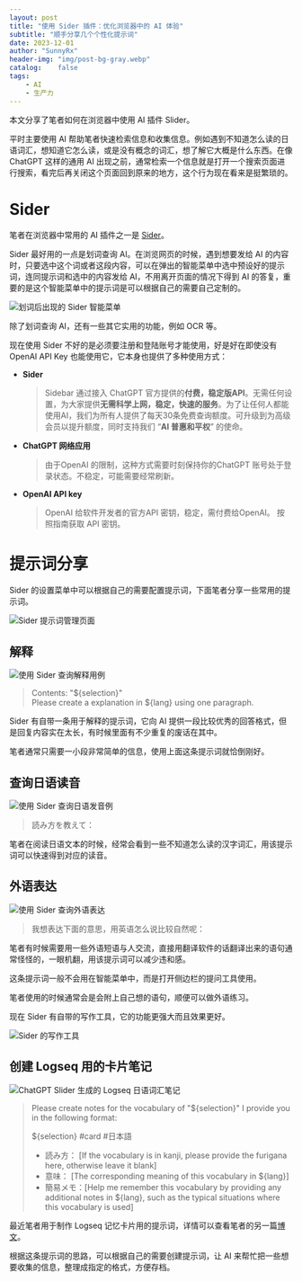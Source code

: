 ```yaml
---
layout: post
title: "使用 Sider 插件：优化浏览器中的 AI 体验"
subtitle: "顺手分享几个个性化提示词"
date: 2023-12-01
author: "SunnyRx"
header-img: "img/post-bg-gray.webp"
catalog:	false
tags:
    - AI
    - 生产力
---
```


本文分享了笔者如何在浏览器中使用 AI 插件 Slider。

平时主要使用 AI 帮助笔者快速检索信息和收集信息。例如遇到不知道怎么读的日语词汇，想知道它怎么读，或是没有概念的词汇，想了解它大概是什么东西。在像 ChatGPT 这样的通用 AI 出现之前，通常检索一个信息就是打开一个搜索页面进行搜索，看完后再关闭这个页面回到原来的地方，这个行为现在看来是挺繁琐的。

# Sider

笔者在浏览器中常用的 AI 插件之一是 [Sider](https://sider.ai/)。

Sider 最好用的一点是划词查询 AI。在浏览网页的时候，遇到想要发给 AI 的内容时，只要选中这个词或者这段内容，可以在弹出的智能菜单中选中预设好的提示词，连同提示词和选中的内容发给 AI，不用离开页面的情况下得到 AI 的答复，重要的是这个智能菜单中的提示词是可以根据自己的需要自己定制的。

![划词后出现的 Sider 智能菜单](https://raw.githubusercontent.com/SunnyRx/images/main/img/20231201212925.webp)

除了划词查询 AI，还有一些其它实用的功能，例如 OCR 等。

现在使用 Sider 不好的是必须要注册和登陆账号才能使用，好是好在即使没有 OpenAI API Key 也能使用它，它本身也提供了多种使用方式：

- **Sider**
    
    > Sidebar 通过接入 ChatGPT 官方提供的**付费，稳定版API**。无需任何设置，为大家提供**无需科学上网，稳定，快速的服务**。为了让任何人都能使用AI，我们为所有人提供了每天30条免费查询额度。可升级到为高级会员以提升额度，同时支持我们 “**AI 普惠和平权**” 的使命。

- **ChatGPT 网络应用**
    
    > 由于OpenAI 的限制，这种方式需要时刻保持你的ChatGPT 账号处于登录状态。不稳定，可能需要经常刷新。

- **OpenAI API key**
    
    > OpenAI 给软件开发者的官方API 密钥，稳定，需付费给OpenAI。 按照指南获取 API 密钥。


# 提示词分享

Sider 的设置菜单中可以根据自己的需要配置提示词，下面笔者分享一些常用的提示词。

![Sider 提示词管理页面](https://raw.githubusercontent.com/SunnyRx/images/main/img/20231201213539.webp)

## 解释

![使用 Sider 查询解释用例](https://raw.githubusercontent.com/SunnyRx/images/main/img/20231201215548.webp)

> Contents: "${selection}"  
> Please create a explanation in ${lang} using one paragraph.

Sider 有自带一条用于解释的提示词，它向 AI 提供一段比较优秀的回答格式，但是回复内容实在太长，有时候里面有不少重复的废话在其中。

笔者通常只需要一小段非常简单的信息，使用上面这条提示词就恰倒刚好。

## 查询日语读音

![使用 Sider 查询日语发音例](https://raw.githubusercontent.com/SunnyRx/images/main/img/20231201212156.webp)

> 読み方を教えて：

笔者在阅读日语文本的时候，经常会看到一些不知道怎么读的汉字词汇，用该提示词可以快速得到对应的读音。

## 外语表达

![使用 Sider 查询外语表达](https://raw.githubusercontent.com/SunnyRx/images/main/img/20231201214542.webp)

> 我想表达下面的意思，用英语怎么说比较自然呢：

笔者有时候需要用一些外语短语与人交流，直接用翻译软件的话翻译出来的语句通常怪怪的，一眼机翻，用该提示词可以减少违和感。

这条提示词一般不会用在智能菜单中，而是打开侧边栏的提问工具使用。

笔者使用的时候通常会是会附上自己想的语句，顺便可以做外语练习。

现在 Sider 有自带的写作工具，它的功能更强大而且效果更好。

![Sider 的写作工具](https://raw.githubusercontent.com/SunnyRx/images/main/img/20231201214114.webp)

## 创建 Logseq 用的卡片笔记

![ChatGPT Slider 生成的 Logseq 日语词汇笔记](https://raw.githubusercontent.com/SunnyRx/images/main/img/a8f1fb001cb292e5e2b58c755400790.webp)

> Please create notes for the vocabulary of "${selection}" I provide you in the following format:
> 
> ${selection} #card #日本語
> - 読み方： [If the vocabulary is in kanji, please provide the furigana here, otherwise leave it blank]
> - 意味： [The corresponding meaning of this vocabulary in ${lang}]
> - 簡易メモ：[Help me remember this vocabulary by providing any additional notes in ${lang}, such as the typical situations where this vocabulary is used]

最近笔者用于制作 Logseq 记忆卡片用的提示词，详情可以查看笔者的另一篇[博文](https://sunnyrx.com/2023/11/25/2023-11-25-2023-11-25-Create-A-Logseq-Memo-Prompt/)。

根据这条提示词的思路，可以根据自己的需要创建提示词，让 AI 来帮忙把一些想要收集的信息，整理成指定的格式，方便存档。